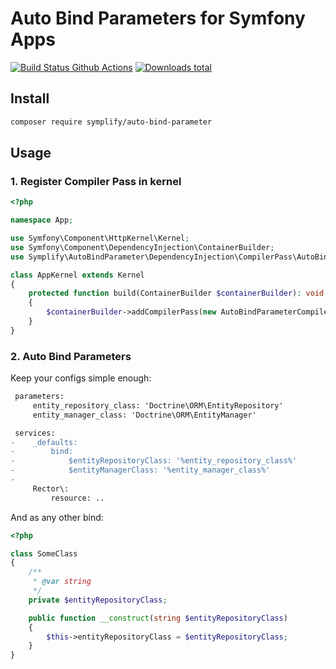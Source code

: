 # Auto Bind Parameters for Symfony Apps

[![Build Status Github Actions](https://img.shields.io/github/workflow/status/symplify/auto-bind-parameter/Code_Checks?style=flat-square)](https://github.com/symplify/auto-bind-parameter/actions)
[![Downloads total](https://img.shields.io/packagist/dt/symplify/auto-bind-parameter.svg?style=flat-square)](https://packagist.org/packages/symplify/auto-bind-parameter/stats)

## Install

```bash
composer require symplify/auto-bind-parameter
```

## Usage

### 1. Register Compiler Pass in kernel

```php
<?php

namespace App;

use Symfony\Component\HttpKernel\Kernel;
use Symfony\Component\DependencyInjection\ContainerBuilder;
use Symplify\AutoBindParameter\DependencyInjection\CompilerPass\AutoBindParameterCompilerPass;

class AppKernel extends Kernel
{
    protected function build(ContainerBuilder $containerBuilder): void
    {
        $containerBuilder->addCompilerPass(new AutoBindParameterCompilerPass());
    }
}
```

### 2. Auto Bind Parameters

Keep your configs simple enough:

```diff
 parameters:
     entity_repository_class: 'Doctrine\ORM\EntityRepository'
     entity_manager_class: 'Doctrine\ORM\EntityManager'

 services:
-    _defaults:
-        bind:
-            $entityRepositoryClass: '%entity_repository_class%'
-            $entityManagerClass: '%entity_manager_class%'
-
     Rector\:
         resource: ..
```

And as any other bind:

```php
<?php

class SomeClass
{
    /**
     * @var string
     */
    private $entityRepositoryClass;

    public function __construct(string $entityRepositoryClass)
    {
        $this->entityRepositoryClass = $entityRepositoryClass;
    }
}
```
